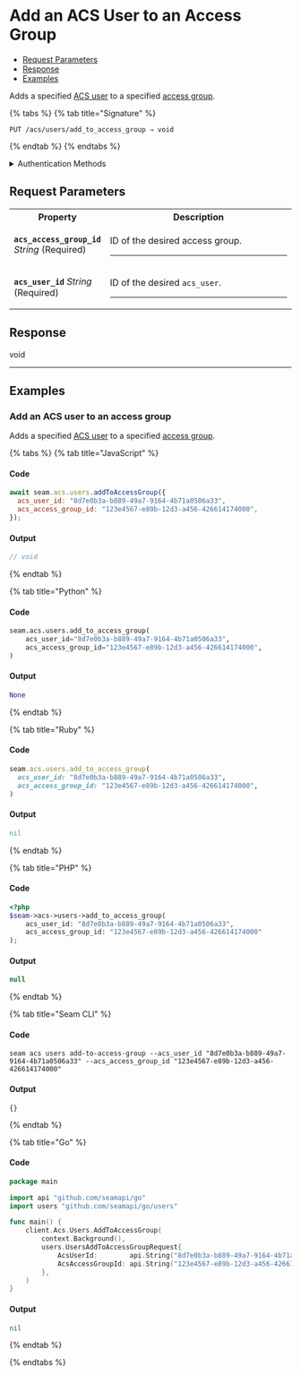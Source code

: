 # Add an ACS User to an Access Group

- [Request Parameters](./#request-parameters)
- [Response](./#response)
- [Examples](./#examples)

Adds a specified [ACS user](https://docs.seam.co/latest/capability-guides/access-systems/user-management) to a specified [access group](https://docs.seam.co/latest/capability-guides/access-systems/assigning-users-to-access-groups).

{% tabs %}
{% tab title="Signature" %}
```
PUT /acs/users/add_to_access_group ⇒ void
```
{% endtab %}
{% endtabs %}

<details>

<summary>Authentication Methods</summary>

- API key
- Personal access token
  <br>Must also include the `seam-workspace` header in the request.

To learn more, see [Authentication](https://docs.seam.co/latest/api/authentication).
</details>

## Request Parameters

<table>
<tr><th width="25%">Property</th><th>Description</th></tr>
<tr><td><strong><code>acs_access_group_id</code></strong> <i>String</i> (Required)</td>
<td>

ID of the desired access group.

---
</td></tr>
<tr><td><strong><code>acs_user_id</code></strong> <i>String</i> (Required)</td>
<td>

ID of the desired `acs_user`.

---
</td></tr>
</table>

## Response

void

---

## Examples
  
### Add an ACS user to an access group

Adds a specified [ACS user](https://docs.seam.co/latest/capability-guides/access-systems/user-management) to a specified [access group](https://docs.seam.co/latest/capability-guides/access-systems/assigning-users-to-access-groups).

{% tabs %}
{% tab title="JavaScript" %}
#### Code

```javascript
await seam.acs.users.addToAccessGroup({
  acs_user_id: "8d7e0b3a-b889-49a7-9164-4b71a0506a33",
  acs_access_group_id: "123e4567-e89b-12d3-a456-426614174000",
});
```

#### Output

```javascript
// void
```
{% endtab %}

{% tab title="Python" %}
#### Code

```python
seam.acs.users.add_to_access_group(
    acs_user_id="8d7e0b3a-b889-49a7-9164-4b71a0506a33",
    acs_access_group_id="123e4567-e89b-12d3-a456-426614174000",
)
```

#### Output

```python
None
```
{% endtab %}

{% tab title="Ruby" %}
#### Code

```ruby
seam.acs.users.add_to_access_group(
  acs_user_id: "8d7e0b3a-b889-49a7-9164-4b71a0506a33",
  acs_access_group_id: "123e4567-e89b-12d3-a456-426614174000",
)
```

#### Output

```ruby
nil
```
{% endtab %}

{% tab title="PHP" %}
#### Code

```php
<?php
$seam->acs->users->add_to_access_group(
    acs_user_id: "8d7e0b3a-b889-49a7-9164-4b71a0506a33",
    acs_access_group_id: "123e4567-e89b-12d3-a456-426614174000"
);
```

#### Output

```php
null
```
{% endtab %}

{% tab title="Seam CLI" %}
#### Code

```seam_cli
seam acs users add-to-access-group --acs_user_id "8d7e0b3a-b889-49a7-9164-4b71a0506a33" --acs_access_group_id "123e4567-e89b-12d3-a456-426614174000"
```

#### Output

```seam_cli
{}
```
{% endtab %}

{% tab title="Go" %}
#### Code

```go
package main

import api "github.com/seamapi/go"
import users "github.com/seamapi/go/users"

func main() {
	client.Acs.Users.AddToAccessGroup(
		context.Background(),
		users.UsersAddToAccessGroupRequest{
			AcsUserId:        api.String("8d7e0b3a-b889-49a7-9164-4b71a0506a33"),
			AcsAccessGroupId: api.String("123e4567-e89b-12d3-a456-426614174000"),
		},
	)
}
```

#### Output

```go
nil
```
{% endtab %}

{% endtabs %}


